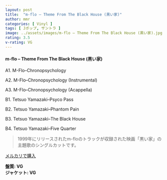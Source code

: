 ```yaml
---
layout: post
title:  "m-flo – Theme From The Black House (黒い家)"
author: mmr
categories: [ Vinyl ]
tags: [ Jポップ, サントラ ]
image: ../assets/images/m-flo – Theme From The Black House (黒い家).jpg
rating: 3.5
v-rating: VG
---
```


#### m-flo – Theme From The Black House (黒い家)

A1. M-Flo–Chronopsychology

A2. M-Flo–Chronopsychology (Instrumental)

A3. M-Flo–Chronopsychology (Acappella)

B1. Tetsuo Yamazaki–Psyco Pass

B2. Tetsuo Yamazaki–Phantom Pain

B3. Tetsuo Yamazaki–The Black House

B4. Tetsuo Yamazaki–Five Quarter

> 1999年にリリースされたm-floのトラックが収録された映画「黒い家」の主題歌のシングルカットです。


[メルカリで購入](https://jp.mercari.com/item/m16599032902)


<div class="mt-4 mb-4 d-flex align-items-center">
<strong class="mr-1">盤質: VG</strong>
</div>
<div class="mt-4 mb-4 d-flex align-items-center">
<strong class="mr-1">ジャケット: VG</strong>
</div>